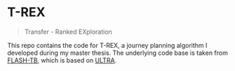 # T-REX
> Transfer - Ranked EXploration

This repo contains the code for T-REX, a journey planning algorithm I developed during my master thesis.
The underlying code base is taken from [FLASH-TB](https://github.com/TransitRouting/FLASH-TB), which is based on [ULTRA](https://github.com/kit-algo/ULTRA).
